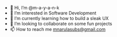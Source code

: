 - 👋 Hi, I’m @m-a-y-a-n-k
- 👀 I’m interested in Software Development
- 🌱 I’m currently learning how to build a sleak UX
- 💞️ I’m looking to collaborate on some fun projects
- 📫 How to reach me mnarulasubs@gmail.com

<!---
m-a-y-a-n-k/m-a-y-a-n-k is a ✨ special ✨ repository because its `README.md` (this file) appears on your GitHub profile.
You can click the Preview link to take a look at your changes.
--->
